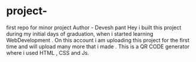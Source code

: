 # project-
first repo for minor project
Author - Devesh pant 
Hey i  built this project during my initial days of graduation, when i started learning WebDevelopment . On this account i am uploading this project for the first time and will upload many more that i made . This is a QR CODE generator where i used HTML , CSS and Js.
